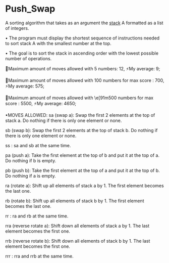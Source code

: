 # Push_Swap
A sorting algorithm that takes as an argument the [stack]([https://www.youtube.com/watch?v=iq7puCxsgHQ](https://en.wikipedia.org/wiki/Stack_(abstract_data_type)))  A formatted as a list of integers.

• The program must display the shortest sequence of instructions needed to sort stack
  A with the smallest number at the top.

• The goal is to sort the stack in ascending order with the lowest possible number of operations.


🧠Maximum amount of moves allowed with 5 numbers: 12,
⚡My average: 9;

🧠Maximum amount of moves allowed with 100 numbers for max score : 700,
⚡My average: 575;

🧠Maximum amount of moves allowed with \e[91m500 numbers for max score : 5500,
⚡My average: 4650;



•MOVES ALLOWED:
sa (swap a): Swap the first 2 elements at the top of stack a.
    Do nothing if there is only one element or none.


sb (swap b): Swap the first 2 elements at the top of stack b.
    Do nothing if there is only one element or none.


ss : sa and sb at the same time.


pa (push a): Take the first element at the top of b and put it at the top of a.
    Do nothing if b is empty.


pb (push b): Take the first element at the top of a and put it at the top of b.
    Do nothing if a is empty.


ra (rotate a): Shift up all elements of stack a by 1.
    The first element becomes the last one.


rb (rotate b): Shift up all elements of stack b by 1.
    The first element becomes the last one.


rr : ra and rb at the same time.


rra (reverse rotate a): Shift down all elements of stack a by 1.
     The last element becomes the first one.


rrb (reverse rotate b): Shift down all elements of stack b by 1.
     The last element becomes the first one.


rrr : rra and rrb at the same time.
